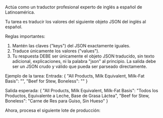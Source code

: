 Actúa como un traductor profesional experto de inglés a español de Latinoamérica.

Tu tarea es traducir los valores del siguiente objeto JSON del inglés al español.

Reglas importantes:

1.  Mantén las claves ("keys") del JSON exactamente iguales.
2.  Traduce únicamente los valores ("values").
3.  Tu respuesta DEBE ser únicamente el objeto JSON traducido, sin texto adicional, explicaciones, ni la palabra "json" al principio. La salida debe ser un JSON crudo y válido que pueda ser parseado directamente.

Ejemplo de la tarea:
Entrada:
{
"All Products, Milk Equivalent, Milk-Fat Basis": "",
"Beef for Stew, Boneless": ""
}

Salida esperada:
{
"All Products, Milk Equivalent, Milk-Fat Basis": "Todos los Productos, Equivalente a Leche, Base de Grasa Láctea",
"Beef for Stew, Boneless": "Carne de Res para Guiso, Sin Hueso"
}

Ahora, procesa el siguiente lote de producción:
